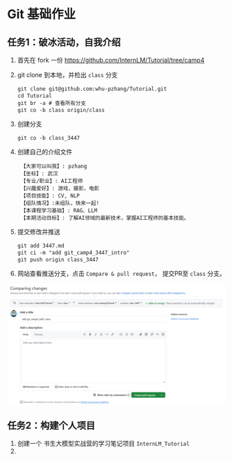 # Git 基础作业

## 任务1：破冰活动，自我介绍


1. 首先在 fork 一份 https://github.com/InternLM/Tutorial/tree/camp4
2. git clone 到本地，并检出 `class` 分支

   ```
   git clone git@github.com:whu-pzhang/Tutorial.git
   cd Tutorial
   git br -a # 查看所有分支
   git co -b class origin/class
   ```
3. 创建分支

   ```
   git co -b class_3447
   ```

4. 创建自己的介绍文件

   ```
    【大家可以叫我】: pzhang
    【坐标】: 武汉
    【专业/职业】: AI工程师
    【兴趣爱好】: 游戏，摄影，电影
    【项目技能】: CV, NLP
    【组队情况】:未组队，快来一起!
    【本课程学习基础】: RAG、LLM
    【本期活动目标】: 了解AI领域的最新技术，掌握AI工程师的基本技能。
   ```

5. 提交修改并推送

   ```
   git add 3447.md
   git ci -m "add git_camp4_3447_intro"
   git push origin class_3447
   ```

6. 网站查看推送分支，点击 `Compare & pull request`， 提交PR至 `class` 分支。

![](git_01.jpg)



## 任务2：构建个人项目

1. 创建一个 书生大模型实战营的学习笔记项目 `InternLM_Tutorial`
2. 




